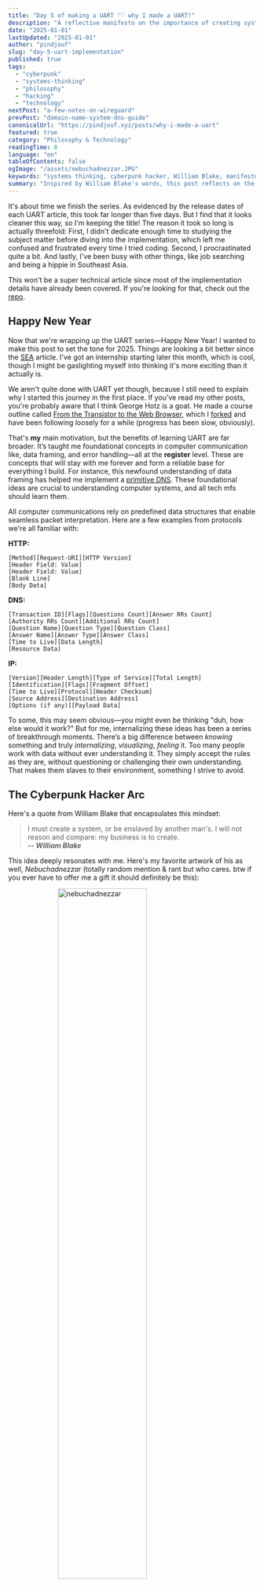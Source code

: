 ```yaml
---
title: "Day 5 of making a UART 𓇲 why I made a UART!"
description: "A reflective manifesto on the importance of creating systems to avoid being enslaved by them, inspired by William Blake's philosophy and the cyberpunk hacker ethos."
date: "2025-01-01"
lastUpdated: "2025-01-01"
author: "pindjouf"
slug: "day-5-uart-implementation"
published: true
tags:
  - "cyberpunk"
  - "systems-thinking"
  - "philosophy"
  - "hacking"
  - "technology"
nextPost: "a-few-notes-on-wireguard"
prevPost: "domain-name-system-dns-guide"
canonicalUrl: "https://pindjouf.xyz/posts/why-i-made-a-uart"
featured: true
category: "Philosophy & Technology"
readingTime: 8
language: "en"
tableOfContents: false
ogImage: "/assets/nebuchadnezzar.JPG"
keywords: "systems thinking, cyberpunk hacker, William Blake, manifesto, creating systems, technology philosophy"
summary: "Inspired by William Blake's words, this post reflects on the importance of creating systems to stay in control of technology, rejecting dependency, and embracing the hacker ethos."
---
```


It's about time we finish the series. As evidenced by the release dates of each UART article, this took far longer than five days. But I find that it looks cleaner this way, so I'm keeping the title! The reason it took so long is actually threefold: First, I didn't dedicate enough time to studying the subject matter before diving into the implementation, which left me confused and frustrated every time I tried coding. Second, I procrastinated quite a bit. And lastly, I've been busy with other things, like job searching and being a hippie in Southeast Asia.

This won't be a super technical article since most of the implementation details have already been covered. If you're looking for that, check out the [repo](https://github.com/pindjouf/uart).

## Happy New Year

Now that we're wrapping up the UART series—Happy New Year! I wanted to make this post to set the tone for 2025. Things are looking a bit better since the [SEA](https://pindjouf.xyz/posts/finally-going-east) article. I've got an internship starting later this month, which is cool, though I might be gaslighting myself into thinking it's more exciting than it actually is.

We aren't quite done with UART yet though, because I still need to explain why I started this journey in the first place. If you've read my other posts, you're probably aware that I think George Hotz is a goat. He made a course outline called [From the Transistor to the Web Browser](https://github.com/geohot/fromthetransistor), which I [forked](https://github.com/pindjouf/fromthetransistor) and have been following loosely for a while (progress has been slow, obviously). 

That's **my** main motivation, but the benefits of learning UART are far broader. It’s taught me foundational concepts in computer communication like, data framing, and error handling—all at the **register** level. These are concepts that will stay with me forever and form a reliable base for everything I build. For instance, this newfound understanding of data framing has helped me implement a [primitive DNS](https://github.com/pindjouf/deem). These foundational ideas are crucial to understanding computer systems, and all tech mfs should learn them.

All computer communications rely on predefined data structures that enable seamless packet interpretation. Here are a few examples from protocols we're all familiar with:

**HTTP:**  
```
[Method][Request-URI][HTTP Version]
[Header Field: Value]
[Header Field: Value]
[Blank Line]
[Body Data]
```

**DNS:**  
```
[Transaction ID][Flags][Questions Count][Answer RRs Count]
[Authority RRs Count][Additional RRs Count]
[Question Name][Question Type][Question Class]
[Answer Name][Answer Type][Answer Class]
[Time to Live][Data Length]
[Resource Data]
```

**IP:**  
```
[Version][Header Length][Type of Service][Total Length]
[Identification][Flags][Fragment Offset]
[Time to Live][Protocol][Header Checksum]
[Source Address][Destination Address]
[Options (if any)][Payload Data]
```

To some, this may seem obvious—you might even be thinking "duh, how else would it work?" But for me, internalizing these ideas has been a series of breakthrough moments. There’s a big difference between *knowing* something and truly *internalizing*, *visualizing*, *feeling* it. Too many people work with data without ever understanding it. They simply accept the rules as they are, without questioning or challenging their own understanding. That makes them slaves to their environment, something I strive to avoid.

## The Cyberpunk Hacker Arc

Here's a quote from William Blake that encapsulates this mindset:

> I must create a system, or be enslaved by another man's. I will not reason and compare: my business is to create.  
***-- William Blake*** 

This idea deeply resonates with me. Here's my favorite artwork of his as well, *Nebuchadnezzar* (totally random mention & rant but who cares. btw if you ever have to offer me a gift it should definitely be this):

<img src="/assets/nebuchadnezzar.JPG" alt="nebuchadnezzar" style="width: 60%; display: block; margin-left: auto; margin-right: auto;">
<div style="text-align: center; padding-top: 10px;">
    Figure 1: Nebuchadnezzar (A king in <a href="https://en.wikipedia.org/wiki/Hubris">hubris</a>)
</div>

The story behind this artwork teaches a profound lesson. Nebuchadnezzar, a once-proud king, was punished by God for his arrogance. He was transformed into a beast, forced to roam the wilderness and reflect on his place in the world. It's a stark reminder of our human limitations and the importance of humility.

Some say we were made in God's image, which means we were meant to create. Yet, so many fail to embrace that role, contenting themselves as passive consumers in every area of life. Don't get me wrong—I'm not bashing those people. I like to be lazy too. But it's unfortunate if that's all your life amounts to. Passive consumption, with nothing of your own to leave behind.

So that pretty much sums up the vibes for 2025: the Cyberpunk Hacker Arc. It's actually the first time in my life that I'll embody the role of a nerd, which I've always been but always tried to avoid. However, I've grown into adulthood with much more confidence in my identity and have much more aura than anyone who could call me a nerd + if you're a relatively normal person and you understand social dynamics, you should be able to make being a nerd look cool. If you can't do it, that's just a skill issue. Please increase your aura and make us look good.

I should stop talking like this—Gen Z Twitter yap makes everything sound so unserious bro—but you get the point. Let’s lock in this year.
